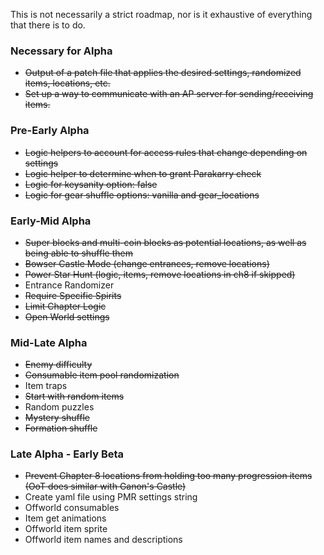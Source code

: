 This is not necessarily a strict roadmap, nor is it exhaustive of everything that there is to do. 

### Necessary for Alpha
- ~~Output of a patch file that applies the desired settings, randomized items, locations, etc.~~
- ~~Set up a way to communicate with an AP server for sending/receiving items.~~

### Pre-Early Alpha
- ~~Logic helpers to account for access rules that change depending on settings~~
- ~~Logic helper to determine when to grant Parakarry check~~
- ~~Logic for keysanity option: false~~
- ~~Logic for gear shuffle options: vanilla and gear_locations~~

### Early-Mid Alpha
- ~~Super blocks and multi-coin blocks as potential locations, as well as being able to shuffle them~~
- ~~Bowser Castle Mode (change entrances, remove locations)~~
- ~~Power Star Hunt (logic, items, remove locations in ch8 if skipped)~~
- Entrance Randomizer
- ~~Require Specific Spirits~~
- ~~Limit Chapter Logic~~
- ~~Open World settings~~

### Mid-Late Alpha
- ~~Enemy difficulty~~
- ~~Consumable item pool randomization~~
- Item traps
- ~~Start with random items~~
- Random puzzles
- ~~Mystery shuffle~~
- ~~Formation shuffle~~


### Late Alpha - Early Beta
- ~~Prevent Chapter 8 locations from holding too many progression items (OoT does similar with Ganon's Castle)~~
- Create yaml file using PMR settings string
- Offworld consumables
- Item get animations
- Offworld item sprite
- Offworld item names and descriptions
